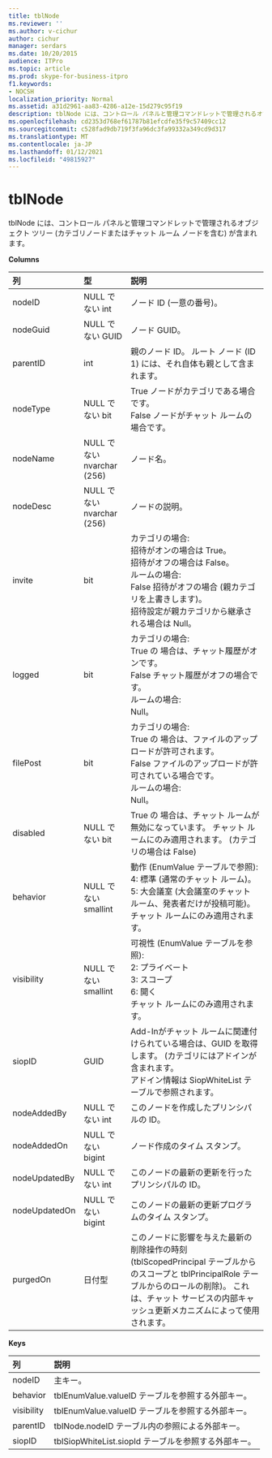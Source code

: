 ```yaml
---
title: tblNode
ms.reviewer: ''
ms.author: v-cichur
author: cichur
manager: serdars
ms.date: 10/20/2015
audience: ITPro
ms.topic: article
ms.prod: skype-for-business-itpro
f1.keywords:
- NOCSH
localization_priority: Normal
ms.assetid: a31d2961-aa83-4286-a12e-15d279c95f19
description: tblNode には、コントロール パネルと管理コマンドレットで管理されるオブジェクト ツリー (カテゴリノードまたはチャット ルーム ノードを含む) が含まれます。
ms.openlocfilehash: cd2353d768ef61787b81efcdfe35f9c57409cc12
ms.sourcegitcommit: c528fad9db719f3fa96dc3fa99332a349cd9d317
ms.translationtype: MT
ms.contentlocale: ja-JP
ms.lasthandoff: 01/12/2021
ms.locfileid: "49815927"
---
```

# <a name="tblnode"></a>tblNode
 
tblNode には、コントロール パネルと管理コマンドレットで管理されるオブジェクト ツリー (カテゴリノードまたはチャット ルーム ノードを含む) が含まれます。
  
**Columns**

|**列**|**型**|**説明**|
|:-----|:-----|:-----|
|nodeID  <br/> |NULL でない int  <br/> |ノード ID (一意の番号)。  <br/> |
|nodeGuid  <br/> |NULL でない GUID  <br/> |ノード GUID。  <br/> |
|parentID  <br/> |int  <br/> |親のノード ID。 ルート ノード (ID 1) には、それ自体も親として含まれます。  <br/> |
|nodeType  <br/> |NULL でない bit  <br/> |True ノードがカテゴリである場合です。  <br/> False ノードがチャット ルームの場合です。  <br/> |
|nodeName  <br/> |NULL でない nvarchar (256)  <br/> |ノード名。  <br/> |
|nodeDesc  <br/> |NULL でない nvarchar (256)  <br/> |ノードの説明。  <br/> |
|invite  <br/> |bit  <br/> | カテゴリの場合: <br/>  招待がオンの場合は True。 <br/>  招待がオフの場合は False。 <br/>  ルームの場合: <br/>  False 招待がオフの場合 (親カテゴリを上書きします)。 <br/>  招待設定が親カテゴリから継承される場合は Null。 <br/> |
|logged  <br/> |bit  <br/> | カテゴリの場合: <br/>  True の 場合は、チャット履歴がオンです。 <br/>  False チャット履歴がオフの場合です。 <br/>  ルームの場合: <br/>  Null。 <br/> |
|filePost  <br/> |bit  <br/> | カテゴリの場合: <br/>  True の 場合は、ファイルのアップロードが許可されます。 <br/>  False ファイルのアップロードが許可されている場合です。 <br/>  ルームの場合: <br/>  Null。 <br/> |
|disabled  <br/> |NULL でない bit  <br/> |True の 場合は、チャット ルームが無効になっています。 チャット ルームにのみ適用されます。 (カテゴリの場合は False)  <br/> |
|behavior  <br/> |NULL でない smallint  <br/> | 動作 (EnumValue テーブルで参照): <br/>  4: 標準 (通常のチャット ルーム)。 <br/>  5: 大会議室 (大会議室のチャット ルーム、発表者だけが投稿可能)。 <br/>  チャット ルームにのみ適用されます。 <br/> |
|visibility  <br/> |NULL でない smallint  <br/> | 可視性 (EnumValue テーブルを参照): <br/>  2: プライベート <br/>  3: スコープ <br/>  6: 開く <br/>  チャット ルームにのみ適用されます。 <br/> |
|siopID  <br/> |GUID  <br/> |Add-Inがチャット ルームに関連付けられている場合は、GUID を取得します。 (カテゴリにはアドインが含まれます。  <br/> アドイン情報は SiopWhiteList テーブルで参照されます。  <br/> |
|nodeAddedBy  <br/> |NULL でない int  <br/> |このノードを作成したプリンシパルの ID。  <br/> |
|nodeAddedOn  <br/> |NULL でない bigint  <br/> |ノード作成のタイム スタンプ。  <br/> |
|nodeUpdatedBy  <br/> |NULL でない int  <br/> |このノードの最新の更新を行ったプリンシパルの ID。  <br/> |
|nodeUpdatedOn  <br/> |NULL でない bigint  <br/> |このノードの最新の更新プログラムのタイム スタンプ。  <br/> |
|purgedOn  <br/> |日付型  <br/> |このノードに影響を与えた最新の削除操作の時刻 (tblScopedPrincipal テーブルからのスコープと tblPrincipalRole テーブルからのロールの削除)。 これは、チャット サービスの内部キャッシュ更新メカニズムによって使用されます。  <br/> |
   
**Keys**

|**列**|**説明**|
|:-----|:-----|
|nodeID  <br/> |主キー。  <br/> |
|behavior  <br/> |tblEnumValue.valueID テーブルを参照する外部キー。  <br/> |
|visibility  <br/> |tblEnumValue.valueID テーブルを参照する外部キー。  <br/> |
|parentID  <br/> |tblNode.nodeID テーブル内の参照による外部キー。  <br/> |
|siopID  <br/> |tblSiopWhiteList.siopId テーブルを参照する外部キー。  <br/> |
   

